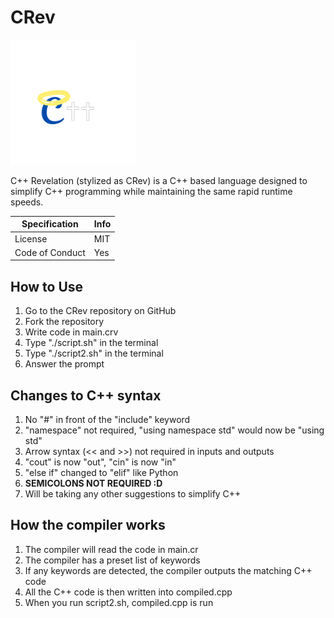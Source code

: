 # CRev

<img src="crev.png" alt="Alt Text" width="200" height="200">

C++ Revelation (stylized as CRev) is a C++ based language designed to simplify C++ programming while maintaining the same rapid runtime speeds.

| Specification | Info |
|---------------|------|
| License | MIT |
| Code of Conduct | Yes |

## How to Use
1. Go to the CRev repository on GitHub
2. Fork the repository
3. Write code in main.crv
4. Type "./script.sh" in the terminal
5. Type "./script2.sh" in the terminal
6. Answer the prompt

## Changes to C++ syntax
1. No "#" in front of the "include" keyword
2. "namespace" not required, "using namespace std" would now be "using std"
3. Arrow syntax (<< and >>) not required in inputs and outputs
4. "cout" is now "out", "cin" is now "in"
5. "else if" changed to "elif" like Python
6. **SEMICOLONS NOT REQUIRED :D**
7. Will be taking any other suggestions to simplify C++

## How the compiler works
1. The compiler will read the code in main.cr
2. The compiler has a preset list of keywords
3. If any keywords are detected, the compiler outputs the matching C++ code
4. All the C++ code is then written into compiled.cpp
5. When you run script2.sh, compiled.cpp is run
